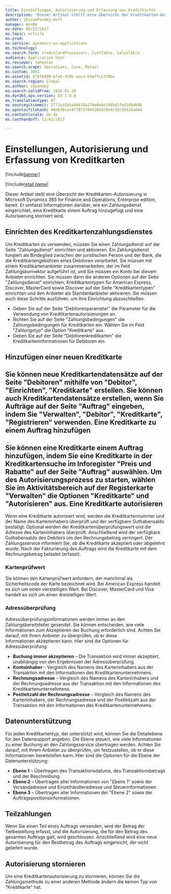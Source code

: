 ```yaml
---
title: Einstellungen, Autorisierung und Erfassung von Kreditkarten
description: "Dieser Artikel stellt eine Übersicht der Kreditkarten-Autorisierung in Microsoft Dynamics 365 for Finance and Operations, Enterprise edition, bereit. Er umfasst Informationen darüber, wie ein Zahlungsdienst eingerichtet, eine Kreditkarte einem Auftrag hinzugefügt und eine Autorisierung storniert wird."
author: ShivamPandey-msft
manager: AnnBe
ms.date: 08/22/2017
ms.topic: article
ms.prod: 
ms.service: dynamics-ax-applications
ms.technology: 
ms.search.form: CreditCardProcessors, CustTable, SalesTable
audience: Application User
ms.reviewer: twheeloc
ms.search.scope: Operations, Core, Retail
ms.custom: 3041
ms.assetid: 678f6899-bfa5-439b-aaca-b4affcc338ba
ms.search.region: Global
ms.author: shpandey
ms.search.validFrom: 2016-02-28
ms.dyn365.ops.version: AX 7.0.0
ms.translationtype: HT
ms.sourcegitcommit: 2771a31b5a4d418a27de0ebe1945d1fed2d8d6d6
ms.openlocfilehash: 40d636cac477871f094286d29edc32cd5616ad44
ms.contentlocale: de-de
ms.lasthandoff: 11/03/2017

---
```


# <a name="credit-card-setup-authorization-and-capture"></a>Einstellungen, Autorisierung und Erfassung von Kreditkarten

[!include[banner](../includes/banner.md)]

[!include[retail name](../includes/retail-name.md)]


Dieser Artikel stellt eine Übersicht der Kreditkarten-Autorisierung in Microsoft Dynamics 365 for Finance and Operations, Enterprise edition, bereit. Er umfasst Informationen darüber, wie ein Zahlungsdienst eingerichtet, eine Kreditkarte einem Auftrag hinzugefügt und eine Autorisierung storniert wird.

<a name="setting-up-the-credit-card-payment-service"></a>Einrichten des Kreditkartenzahlungsdienstes
------------------------------------------

Um Kreditkarten zu verwenden, müssen Sie einen Zahlungsdienst auf der Seite "Zahlungsdienst" einrichten und aktivieren. Ein Zahlungsdienst fungiert als Bindeglied zwischen der juristischen Person und der Bank, die die Kreditkartengebühren eines Debitoren verarbeitet. Sie müssen mit einem Kreditkartenanbieter zusammenarbeiten, der im Feld Zahlungskonnektor aufgeführt ist, und Sie müssen ein Konto bei diesem Anbieter einrichten. Sie müssen dann die anderen Optionen auf der Seite "Zahlungsdienst" einrichten, Kreditkartentypen für American Express, Discover, MasterCard sowie Discover auf der Seite "Kreditkartentypen" einrichten und den Anbieter als Standardanbieter aktivieren. Sie müssen auch diese Schritte ausführen, um Ihre Einrichtung abzuschließen.
-   Geben Sie auf der Seite "Debitorenparameter" die Parameter für die Verwendung von Kreditkartenautorisierungen an.
-   Richten Sie auf der Seite "Zahlungsbedingungen" die Zahlungsbedingungen für Kreditkarten ein. Wählen Sie im Feld "Zahlungstyp" die Option "Kreditkarte" aus.
-   Geben Sie auf der Seite "Debitorenkreditkarten" die Kreditkarteninformationen für Debitoren ein.

## <a name="adding-a-new-credit-card"></a>Hinzufügen einer neuen Kreditkarte
Sie können neue Kreditkartendatensätze auf der Seite "Debitoren" mithilfe von "Debitor", "Einrichten", "Kreditkarte" erstellen. Sie können auch Kreditkartendatensätze erstellen, wenn Sie Aufträge auf der Seite "Auftrag" eingeben, indem Sie "Verwalten", "Debitor", "Kreditkarte", "Registrieren" verwenden.
Eine Kreditkarte zu einem Auftrag hinzufügen
-------------------------------------

Sie können eine Kreditkarte einem Auftrag hinzufügen, indem Sie eine Kreditkarte in der Kreditkartensuche im Inforegister "Preis und Rabatte" auf der Seite "Auftrag" auswählen. Um des Autorisierungsprozess zu starten, wählen Sie im Aktivitätsbereich auf der Registerkarte "Verwalten" die Optionen "Kreditkarte" und "Autorisieren" aus.
Eine Kreditkarte autorisieren
-------------------------

Wenn eine Kreditkarte autorisiert wird, werden die Kreditkartennummer und der Name des Karteninhabers überprüft und der verfügbare Guthabensaldo bestätigt. Optional werden der Kreditkartenüberprüfungswert und die Adresse des Karteninhabers überprüft. Anschließend wird der verfügbare Guthabensaldo des Debitors um den Rechnungsbetrag verringert. Der Zahlungsservice informiert Sie, ob die Kreditkarte akzeptiert oder abgelehnt wurde. Nach der Fakturierung des Auftrags wird die Kreditkarte mit dem Rechnungsbetrag belastet (erfasst).

### <a name="card-verification-value"></a>Kartenprüfwert

Sie können den Kartenprüfwert anfordern, der manchmal als Sicherheitscode der Karte bezeichnet wird. Bei American Express handelt es sich um einen vierstelligen Wert. Bei Discover, MasterCard und Visa handelt es sich um einen dreistelligen Wert.

### <a name="address-verification"></a>Adressüberprüfung

Adressüberprüfungsinformationen werden immer an den Zahlungsbereitsteller gesendet. Sie können entscheiden, wie viele Informationen zum Akzeptieren der Buchung erforderlich sind. Achten Sie darauf, mit Ihrem Anbieter zu überprüfen, ob er diese Informationen akzeptieren kann. Hier sind die Optionen für Adressüberprüfung:
-   **Buchung immer akzeptieren** – Die Transaktion wird immer akzeptiert, unabhängig von den Ergebnissen der Adressüberprüfung.
-   **Kontoinhaber** – Vergleich des Namens des Karteninhabers aus der Transaktion mit den Informationen des Kreditkartenunternehmens.
-   **Rechnungsadresse** – Vergleich des Namens des Karteninhabers und der Rechnungsadresse aus der Transaktion mit den Informationen des Kreditkartenunternehmens.
-   **Postleitzahl der Rechnungsadresse** – Vergleich des Namens des Karteninhabers, der Rechnungsadresse und der Postleitzahl aus der Transaktion mit den Informationen des Kreditkartenunternehmens.

## <a name="data-support"></a>Datenunterstützung
Für jeden Kreditkartentyp, der unterstützt wird, können Sie die Detailebene für den Datensupport angeben. Die Ebene steuert, wie viele Informationen zu einer Buchung an den Zahlungsservice übertragen werden. Achten Sie darauf, mit Ihrem Anbieter zu überprüfen, um festzustellen, ob er diese Informationen bereitstellen kann. Hier sind die Optionen für die Ebene der Datenunterstützung:
-   **Ebene 1** – Übertragen des Transaktionsdatums, des Transaktionsbetrags und der Beschreibung.
-   **Ebene 2** – Übertragen aller Informationen von "Ebene 1" sowie der Versandadresse und Einzelhändleradresse und Steuerinformationen.
-   **Ebene 3** – Übertragen aller Informationen der "Ebene 2" sowie der Auftragspositionsinformationen.

## <a name="partial-payments"></a>Teilzahlungen
Wenn Sie einen Teil eines Auftrags versenden, wird der Betrag der Teilbestellung erfasst, und die Autorisierung, die für den Betrag des gesamten Auftrags galt, wird geschlossen. Anschließend wird eine neue Autorisierung für den Restbetrag des Auftrags eingereicht, der nicht geliefert wurde.

## <a name="voiding-an-authorization"></a>Autorisierung stornieren 
Um eine Kreditkartenautorisierung zu stornieren, können Sie die Zahlungsmethode zu einer anderen Methode ändern die keinen Typ von "Kreditkarte" hat.






